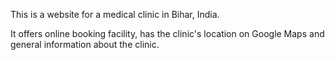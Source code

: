 This is a website for a medical clinic in Bihar, India. 

It offers online booking facility, has the clinic's location on Google Maps and general information about the clinic. 
